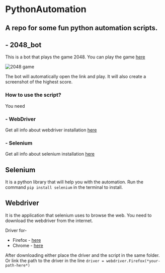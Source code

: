 # PythonAutomation

A repo for some fun python automation scripts.
----------------

## - 2048_bot

This is a bot that plays the game 2048.
You can play the game [here](https://play2048.co)

![2048 game]()

The bot will automatically open the link and play.
It will also create a screenshot of the highest score.

### How to use the script?
You need
### - WebDriver

Get all info about webdriver installation [here](#Webdriver)
### - Selenium

Get all info about selenium installation [here](#Selenium)

## Selenium

It is a python library that will help you with the automation.
Run the command `pip install selenium` in the terminal to install.
## Webdriver

It is the application that selenium uses to browse the web.
You need to download the webdriver from the internet.

Driver for-
- Firefox - [here](https://github.com/mozilla/geckodriver/releases)
- Chrome - [here](https://chromedriver.chromium.org/downloads)

After downloading either place the driver and the script in the same folder.
Or link the path to the driver in the line `driver = webdriver.Firefox(*your-path-here*)`
